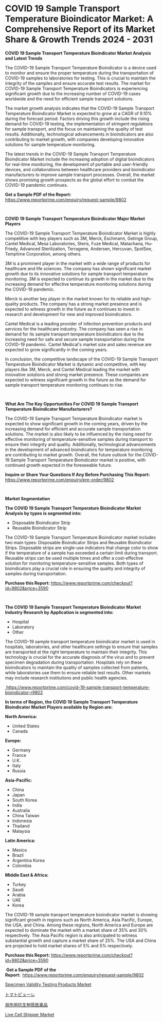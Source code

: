 <p><h1>COVID 19 Sample Transport Temperature Bioindicator Market: A Comprehensive Report of its Market Share & Growth Trends 2024 - 2031</h1></p><p><strong>COVID 19 Sample Transport Temperature Bioindicator Market Analysis and Latest Trends</strong></p>
<p><p>The COVID-19 Sample Transport Temperature Bioindicator is a device used to monitor and ensure the proper temperature during the transportation of COVID-19 samples to laboratories for testing. This is crucial to maintain the integrity of the samples and ensure accurate test results. The market for COVID-19 Sample Transport Temperature Bioindicators is experiencing significant growth due to the increasing number of COVID-19 cases worldwide and the need for efficient sample transport solutions.</p><p>The market growth analysis indicates that the COVID-19 Sample Transport Temperature Bioindicator Market is expected to grow at a CAGR of 9.10% during the forecast period. Factors driving this growth include the rising demand for COVID-19 testing, the implementation of stringent regulations for sample transport, and the focus on maintaining the quality of test results. Additionally, technological advancements in bioindicators are also contributing to market growth, with companies developing innovative solutions for sample temperature monitoring.</p><p>The latest trends in the COVID-19 Sample Transport Temperature Bioindicator Market include the increasing adoption of digital bioindicators for real-time monitoring, the development of portable and user-friendly devices, and collaborations between healthcare providers and bioindicator manufacturers to improve sample transport processes. Overall, the market shows promising growth prospects as the global effort to combat the COVID-19 pandemic continues.</p></p>
<p><strong>Get a Sample PDF of the Report:&nbsp;</strong> <a href="https://www.reportprime.com/enquiry/request-sample/9802">https://www.reportprime.com/enquiry/request-sample/9802</a></p>
<p>&nbsp;</p>
<p><strong>COVID 19 Sample Transport Temperature Bioindicator Major Market Players</strong></p>
<p><p>The COVID-19 Sample Transport Temperature Bioindicator Market is highly competitive with key players such as 3M, Merck, Eschmann, Getinge Group, Cantel Medical, Mesa Laboratories, Steris, Fuze Medical, Matachana, Hu-Friedy, Advanced Sterilization, Terragene, Andersen, Hercuvan, SpotSee, Temptime Corporation, among others.</p><p>3M is a prominent player in the market with a wide range of products for healthcare and life sciences. The company has shown significant market growth due to its innovative solutions for sample transport temperature monitoring. 3M is expected to continue its growth in the market due to the increasing demand for effective temperature monitoring solutions during the COVID-19 pandemic.</p><p>Merck is another key player in the market known for its reliable and high-quality products. The company has a strong market presence and is expected to witness growth in the future as it continues to invest in research and development for new and improved bioindicators.</p><p>Cantel Medical is a leading provider of infection prevention products and services for the healthcare industry. The company has seen a rise in demand for its sample transport temperature bioindicators due to the increasing need for safe and secure sample transportation during the COVID-19 pandemic. Cantel Medical's market size and sales revenue are expected to grow significantly in the coming years.</p><p>In conclusion, the competitive landscape of the COVID-19 Sample Transport Temperature Bioindicator Market is dynamic and competitive, with key players like 3M, Merck, and Cantel Medical leading the market with innovative solutions and strong market presence. These companies are expected to witness significant growth in the future as the demand for sample transport temperature monitoring continues to rise.</p></p>
<p>&nbsp;</p>
<p><strong>What Are The Key Opportunities For COVID 19 Sample Transport Temperature Bioindicator Manufacturers?</strong></p>
<p><p>The COVID-19 Sample Transport Temperature Bioindicator market is expected to show significant growth in the coming years, driven by the increasing demand for efficient and accurate sample transportation solutions. The market is also likely to be influenced by the rising need for effective monitoring of temperature-sensitive samples during transport to ensure their integrity and quality. Additionally, technological advancements in the development of advanced bioindicators for temperature monitoring are contributing to market growth. Overall, the future outlook for the COVID-19 Sample Transport Temperature Bioindicator market is positive, with continued growth expected in the foreseeable future.</p></p>
<p><strong>Inquire or Share Your Questions If Any Before Purchasing This Report:</strong> <a href="https://www.reportprime.com/enquiry/pre-order/9802">https://www.reportprime.com/enquiry/pre-order/9802</a></p>
<p>&nbsp;</p>
<p><strong>Market Segmentation</strong></p>
<p><strong>The COVID 19 Sample Transport Temperature Bioindicator Market Analysis by types is segmented into:</strong></p>
<p><ul><li>Disposable Bioindicator Strip</li><li>Reusable Bioindicator Strip</li></ul></p>
<p><p>The COVID-19 Sample Transport Temperature Bioindicator market includes two main types: Disposable Bioindicator Strips and Reusable Bioindicator Strips. Disposable strips are single-use indicators that change color to show if the temperature of a sample has exceeded a certain limit during transport. Reusable strips can be used multiple times and offer a cost-effective solution for monitoring temperature-sensitive samples. Both types of bioindicators play a crucial role in ensuring the quality and integrity of samples during transportation.</p></p>
<p><strong>Purchase this Report:&nbsp;</strong><a href="https://www.reportprime.com/checkout?id=9802&price=3590">https://www.reportprime.com/checkout?id=9802&price=3590</a></p>
<p>&nbsp;</p>
<p><strong>The COVID 19 Sample Transport Temperature Bioindicator Market Industry Research by Application is segmented into:</strong></p>
<p><ul><li>Hospital</li><li>Laboratory</li><li>Other</li></ul></p>
<p><p>The COVID-19 sample transport temperature bioindicator market is used in hospitals, laboratories, and other healthcare settings to ensure that samples are transported at the right temperature to maintain their integrity. This technology is crucial for the accurate diagnosis of the virus and to prevent specimen degradation during transportation. Hospitals rely on these bioindicators to maintain the quality of samples collected from patients, while laboratories use them to ensure reliable test results. Other markets may include research institutions and public health agencies.</p></p>
<p><a href="https://www.reportprime.com/covid-19-sample-transport-temperature-bioindicator-r9802">&nbsp;https://www.reportprime.com/covid-19-sample-transport-temperature-bioindicator-r9802</a></p>
<p><strong>In terms of Region, the COVID 19 Sample Transport Temperature Bioindicator Market Players available by Region are:</strong></p>
<p>
    <p> <strong> North America: </strong>
        <ul>
            <li>United States</li>
            <li>Canada</li>
        </ul>
        </p> 
    <p> <strong> Europe: </strong>
        <ul>
            <li>Germany</li>
            <li>France</li>
            <li>U.K.</li>
            <li>Italy</li>
            <li>Russia</li>
        </ul>
        </p> 
    <p> <strong> Asia-Pacific: </strong>
        <ul>
            <li>China</li>
            <li>Japan</li>
            <li>South Korea</li>
            <li>India</li>
            <li>Australia</li>
            <li>China Taiwan</li>
            <li>Indonesia</li>
            <li>Thailand</li>
            <li>Malaysia</li>
        </ul>
        </p> 
    <p> <strong> Latin America: </strong>
        <ul>
            <li>Mexico</li>
            <li>Brazil</li>
            <li>Argentina Korea</li>
            <li>Colombia</li>
        </ul>
        </p> 
    <p> <strong> Middle East & Africa: </strong>
        <ul>
            <li>Turkey</li>
            <li>Saudi</li>
            <li>Arabia</li>
            <li>UAE</li>
            <li>Korea</li>
        </ul>
    </p>
    </p>
<p><p>The COVID-19 sample transport temperature bioindicator market is showing significant growth in regions such as North America, Asia Pacific, Europe, the USA, and China. Among these regions, North America and Europe are expected to dominate the market with a market share of 35% and 30% respectively. The Asia Pacific region is also anticipated to witness substantial growth and capture a market share of 25%. The USA and China are projected to hold market shares of 5% and 5% respectively.</p></p>
<p><strong>Purchase this Report: </strong><a href="https://www.reportprime.com/checkout?id=9802&price=3590">https://www.reportprime.com/checkout?id=9802&price=3590</a></p>
<p>&nbsp;<strong>Get a Sample PDF of the Report:&nbsp;&nbsp;</strong><a href="https://www.reportprime.com/enquiry/request-sample/9802">https://www.reportprime.com/enquiry/request-sample/9802</a></p>
<p><strong></strong></p>
<p><p><a href="https://github.com/lorenzaSchmeler/Market-Research-Report-List-1/blob/main/specimen-validity-testing-products-market.md">Specimen Validity Testing Products Market</a></p><p><a href="https://github.com/alyle7648/Market-Research-Report-List-1/blob/main/356458878938.md">トマトピューレ</a></p><p><a href="https://github.com/leigh4852023/Market-Research-Report-List-1/blob/main/633343978939.md">局所用抗生物質医薬品</a></p><p><a href="https://github.com/ruddyyedelwadw/Market-Research-Report-List-2/blob/main/live-cell-shipper-market.md">Live Cell Shipper Market</a></p></p>